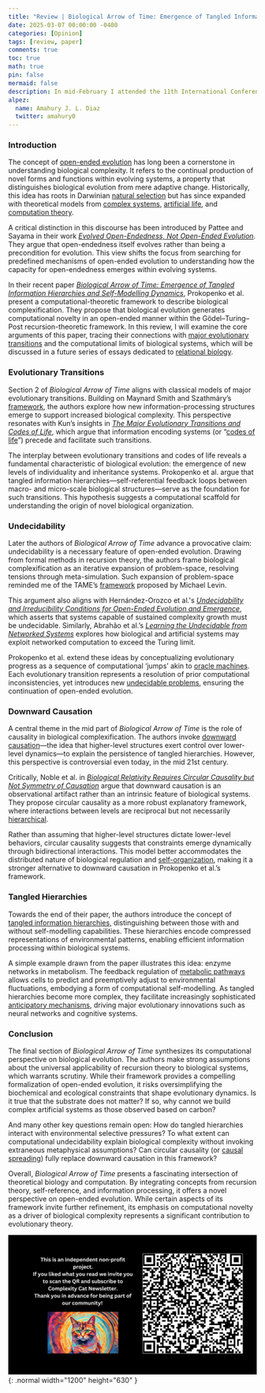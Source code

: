 ```yaml
---
title: "Review | Biological Arrow of Time: Emergence of Tangled Information Hierarchies and Self-modelling Dynamics"
date: 2025-03-07 00:00:00 -0400
categories: [Opinion]
tags: [review, paper]
comments: true
toc: true 
math: true
pin: false
mermaid: false
description: In mid-February I attended the 11th International Conference on Guided Self-Organization (GSO 2025). There I got introduced to Mikhail Prokopenko's work on entangled information hierarchies and self-modeling dynamics. Today I will review his paper on these topics, pointing out some gaps I could find while reading it.
alpez:
  name: Amahury J. L. Diaz
  twitter: amahury0
---
```

### Introduction
The concept of [open-ended evolution](https://alife.org/encyclopedia/introduction/open-ended-evolution/) has long been a cornerstone in understanding biological complexity. It refers to the continual production of novel forms and functions within evolving systems, a property that distinguishes biological evolution from mere adaptive change. Historically, this idea has roots in Darwinian [natural selection](https://en.wikipedia.org/wiki/Natural_selection) but has since expanded with theoretical models from [complex systems](https://en.wikipedia.org/wiki/Complex_system), [artificial life](https://en.wikipedia.org/wiki/Artificial_life), and [computation theory](https://en.wikipedia.org/wiki/Theory_of_computation).

A critical distinction in this discourse has been introduced by Pattee and Sayama in their work [_Evolved Open-Endedness, Not Open-Ended Evolution_](https://sci-hub.ru/https://doi.org/10.1162/artl_a_00276). They argue that open-endedness itself evolves rather than being a precondition for evolution. This view shifts the focus from searching for predefined mechanisms of open-ended evolution to understanding how the capacity for open-endedness emerges within evolving systems.

In their recent paper [_Biological Arrow of Time: Emergence of Tangled Information Hierarchies and Self-Modelling Dynamics_](https://iopscience.iop.org/article/10.1088/2632-072X/ad9cdc), Prokopenko et al. present a computational-theoretic framework to describe biological complexification. They propose that biological evolution generates computational novelty in an open-ended manner within the Gödel–Turing–Post recursion-theoretic framework. In this review, I will examine the core arguments of this paper, tracing their connections with [major evolutionary transitions](https://en.wikipedia.org/wiki/The_Major_Transitions_in_Evolution) and the computational limits of biological systems, which will be discussed in a future series of essays dedicated to [relational biology](https://ahlouie.com/relational-biology/).

### Evolutionary Transitions
Section 2 of _Biological Arrow of Time_ aligns with classical models of major evolutionary transitions. Building on Maynard Smith and Szathmáry’s [framework](https://wiki.santafe.edu/images/0/0e/Szathmary.MaynardSmith_1995_Nature.pdf), the authors explore how new information-processing structures emerge to support increased biological complexity. This perspective resonates with Kun’s insights in [_The Major Evolutionary Transitions and Codes of Life_](https://www.sciencedirect.com/science/article/pii/S0303264721001921), which argue that information encoding systems (or “[codes of life](https://www.sciencedirect.com/science/article/pii/S0303264717302952)”) precede and facilitate such transitions.

The interplay between evolutionary transitions and codes of life reveals a fundamental characteristic of biological evolution: the emergence of new levels of individuality and inheritance systems. Prokopenko et al. argue that tangled information hierarchies—self-referential feedback loops between macro- and micro-scale biological structures—serve as the foundation for such transitions. This hypothesis suggests a computational scaffold for understanding the origin of novel biological organization.

### Undecidability 
Later the authors of _Biological Arrow of Time_ advance a provocative claim: undecidability is a necessary feature of open-ended evolution. Drawing from formal methods in recursion theory, the authors frame biological complexification as an iterative expansion of problem-space, resolving tensions through meta-simulation. Such expansion of problem-space reminded me of the TAME’s [framework](https://www.frontiersin.org/journals/systems-neuroscience/articles/10.3389/fnsys.2022.768201/full) proposed by Michael Levin.

This argument also aligns with Hernández-Orozco et al.'s [_Undecidability and Irreducibility Conditions for Open-Ended Evolution and Emergence_](https://sci-hub.ru/10.1162/ARTL_a_00254), which asserts that systems capable of sustained complexity growth must be undecidable. Similarly, Abrahão et al.’s [_Learning the Undecidable from Networked Systems_](https://www.worldscientific.com/doi/abs/10.1142/9789811200076_0009)  explores how biological and artificial systems may exploit networked computation to exceed the Turing limit.

Prokopenko et al. extend these ideas by conceptualizing evolutionary progress as a sequence of computational ‘jumps’ akin to [oracle machines](https://en.wikipedia.org/wiki/Oracle_machine). Each evolutionary transition represents a resolution of prior computational inconsistencies, yet introduces new [undecidable problems](https://en.wikipedia.org/wiki/Undecidable_problem), ensuring the continuation of open-ended evolution.

### Downward Causation
A central theme in the mid part of _Biological Arrow of Time_ is the role of causality in biological complexification. The authors invoke [downward causation](https://en.wikipedia.org/wiki/Downward_causation)—the idea that higher-level structures exert control over lower-level dynamics—to explain the persistence of tangled hierarchies. However, this perspective is controversial even today, in the mid 21st century.

Critically, Noble et al. in [_Biological Relativity Requires Circular Causality but Not Symmetry of Causation_](https://www.frontiersin.org/journals/physiology/articles/10.3389/fphys.2019.00827/full) argue that downward causation is an observational artifact rather than an intrinsic feature of biological systems. They propose circular causality as a more robust explanatory framework, where interactions between levels are reciprocal but not necessarily [hierarchical](https://www.sciencedirect.com/science/article/abs/pii/S1476945X17300326?via%3Dihub).

Rather than assuming that higher-level structures dictate lower-level behaviors, circular causality suggests that constraints emerge dynamically through bidirectional interactions. This model better accommodates the distributed nature of biological regulation and [self-organization](https://en.wikipedia.org/wiki/Self-organization), making it a stronger alternative to downward causation in Prokopenko et al.’s framework.

### Tangled Hierarchies 
Towards the end of their paper, the authors introduce the concept of [tangled information hierarchies](https://en.wikipedia.org/wiki/Strange_loop), distinguishing between those with and without self-modelling capabilities. These hierarchies encode compressed representations of environmental patterns, enabling efficient information processing within biological systems.

A simple example drawn from the paper illustrates this idea: enzyme networks in metabolism. The feedback regulation of [metabolic pathways](https://en.wikipedia.org/wiki/Metabolic_pathway) allows cells to predict and preemptively adjust to environmental fluctuations, embodying a form of computational self-modelling. As tangled hierarchies become more complex, they facilitate increasingly sophisticated [anticipatory mechanisms](https://constructivist.info/riegler/pub/Riegler%20A.%20(2001)%20The%20role%20of%20anticipation%20in%20cognition.pdf),  driving major evolutionary innovations such as neural networks and cognitive systems.

### Conclusion
The final section of _Biological Arrow of Time_ synthesizes its computational perspective on biological evolution. The authors make strong assumptions about the universal applicability of recursion theory to biological systems, which warrants scrutiny. While their framework provides a compelling formalization of open-ended evolution, it risks oversimplifying the biochemical and ecological constraints that shape evolutionary dynamics. Is it true that the substrate does not matter? If so, why cannot we build complex artificial systems as those observed based on carbon?

And many other key questions remain open: How do tangled hierarchies interact with environmental selective pressures? To what extent can computational undecidability explain biological complexity without invoking extraneous metaphysical assumptions? Can circular causality (or [causal spreading](https://link.springer.com/article/10.1007/s12038-023-00344-4)) fully replace downward causation in this framework?

Overall, _Biological Arrow of Time_ presents a fascinating intersection of theoretical biology and computation. By integrating concepts from recursion theory, self-reference, and information processing, it offers a novel perspective on open-ended evolution. While certain aspects of its framework invite further refinement, its emphasis on computational novelty as a driver of biological complexity represents a significant contribution to evolutionary theory.

![Desktop View](/assets/img/fix/complexity-cat-newsletter.png){: .normal width="1200" height="630" }
